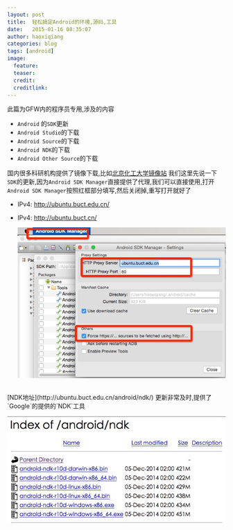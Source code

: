 ```yaml
---
layout: post
title:  轻松搞定Android的环境,源码,工具
date:   2015-01-16 08:35:07
author: haoxiqiang
categories: blog
tags: [android]
image:
  feature:
  teaser:
  credit:
  creditlink:
---
```

此篇为GFW内的程序员专用,涉及的内容

* `Android` 的`SDK`更新
* `Android Studio`的下载
* `Android Source`的下载
* `Android NDK`的下载
* `Android Other Source`的下载
<!-- more -->
国内很多科研机构提供了镜像下载,比如[北京化工大学镜像站](http://ubuntu.buct.edu.cn/)
我们这里先说一下`SDK`的更新,因为`Android SDK Manager`直接提供了代理,我们可以直接使用,打开`Android SDK Manager`按照红框部分填写,然后关闭掉,重写打开就好了

* IPv4: http://ubuntu.buct.edu.cn/
* IPv4: http://ubuntu.buct.cn/

	![Android SDK Manager 01](/images/android_buct_p01.png)

<br />
[NDK地址](http://ubuntu.buct.edu.cn/android/ndk/)	更新非常及时,提供了`Google`的提供的`NDK`工具

![Android SDK Manager 02](/images/android_buct_p02.png)
	
